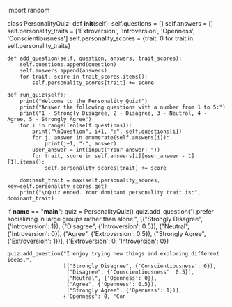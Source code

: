 import random

class PersonalityQuiz:
    def __init__(self):
        self.questions = []
        self.answers = []
        self.personality_traits = ['Extroversion', 'Introversion', 'Openness', 'Conscientiousness']
        self.personality_scores = {trait: 0 for trait in self.personality_traits}

    def add_question(self, question, answers, trait_scores):
        self.questions.append(question)
        self.answers.append(answers)
        for trait, score in trait_scores.items():
            self.personality_scores[trait] += score

    def run_quiz(self):
        print("Welcome to the Personality Quiz!")
        print("Answer the following questions with a number from 1 to 5:")
        print("1 - Strongly Disagree, 2 - Disagree, 3 - Neutral, 4 - Agree, 5 - Strongly Agree")
        for i in range(len(self.questions)):
            print("\nQuestion", i+1, ":", self.questions[i])
            for j, answer in enumerate(self.answers[i]):
                print(j+1, "-", answer)
            user_answer = int(input("Your answer: "))
            for trait, score in self.answers[i][user_answer - 1][1].items():
                self.personality_scores[trait] += score

        dominant_trait = max(self.personality_scores, key=self.personality_scores.get)
        print("\nQuiz ended. Your dominant personality trait is:", dominant_trait)

if __name__ == "__main__":
    quiz = PersonalityQuiz()
    quiz.add_question("I prefer socializing in large groups rather than alone.", 
                      [("Strongly Disagree", {'Introversion': 1}),
                       ("Disagree", {'Introversion': 0.5}),
                       ("Neutral", {'Introversion': 0}),
                       ("Agree", {'Extroversion': 0.5}),
                       ("Strongly Agree", {'Extroversion': 1})],
                      {'Extroversion': 0, 'Introversion': 0})
    
    quiz.add_question("I enjoy trying new things and exploring different ideas.", 
                      [("Strongly Disagree", {'Conscientiousness': 0}),
                       ("Disagree", {'Conscientiousness': 0.5}),
                       ("Neutral", {'Openness': 0}),
                       ("Agree", {'Openness': 0.5}),
                       ("Strongly Agree", {'Openness': 1})],
                      {'Openness': 0, 'Con



